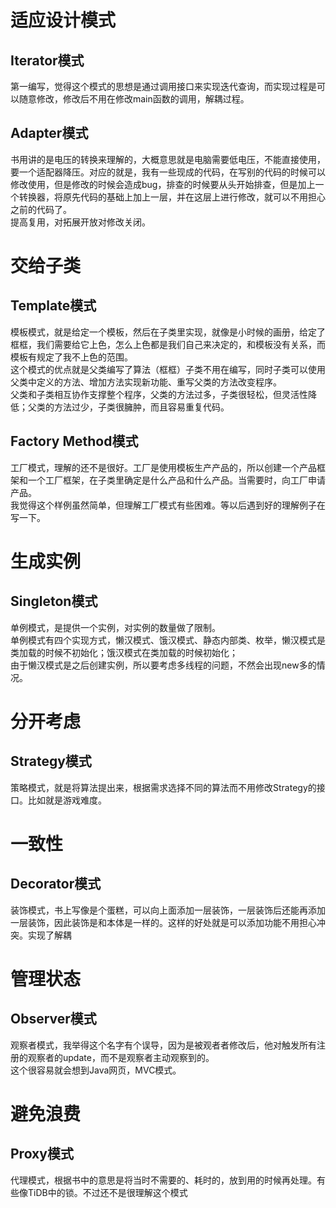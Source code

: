 # 适应设计模式
## Iterator模式
第一编写，觉得这个模式的思想是通过调用接口来实现迭代查询，而实现过程是可以随意修改，修改后不用在修改main函数的调用，解耦过程。

## Adapter模式
书用讲的是电压的转换来理解的，大概意思就是电脑需要低电压，不能直接使用，要一个适配器降压。对应的就是，我有一些现成的代码，在写别的代码的时候可以修改使用，但是修改的时候会造成bug，排查的时候要从头开始排查，但是加上一个转换器，将原先代码的基础上加上一层，并在这层上进行修改，就可以不用担心之前的代码了。  
提高复用，对拓展开放对修改关闭。

# 交给子类
## Template模式
模板模式，就是给定一个模板，然后在子类里实现，就像是小时候的画册，给定了框框，我们需要给它上色，怎么上色都是我们自己来决定的，和模板没有关系，而模板有规定了我不上色的范围。  
这个模式的优点就是父类编写了算法（框框）子类不用在编写，同时子类可以使用父类中定义的方法、增加方法实现新功能、重写父类的方法改变程序。  
父类和子类相互协作支撑整个程序，父类的方法过多，子类很轻松，但灵活性降低；父类的方法过少，子类很臃肿，而且容易重复代码。

## Factory Method模式
工厂模式，理解的还不是很好。工厂是使用模板生产产品的，所以创建一个产品框架和一个工厂框架，在子类里确定是什么产品和什么产品。当需要时，向工厂申请产品。  
我觉得这个样例虽然简单，但理解工厂模式有些困难。等以后遇到好的理解例子在写一下。  

# 生成实例
## Singleton模式
单例模式，是提供一个实例，对实例的数量做了限制。  
单例模式有四个实现方式，懒汉模式、饿汉模式、静态内部类、枚举，懒汉模式是类加载的时候不初始化；饿汉模式在类加载的时候初始化；  
由于懒汉模式是之后创建实例，所以要考虑多线程的问题，不然会出现new多的情况。  

# 分开考虑
## Strategy模式
策略模式，就是将算法提出来，根据需求选择不同的算法而不用修改Strategy的接口。比如就是游戏难度。

# 一致性
## Decorator模式
装饰模式，书上写像是个蛋糕，可以向上面添加一层装饰，一层装饰后还能再添加一层装饰，因此装饰是和本体是一样的。这样的好处就是可以添加功能不用担心冲突。实现了解耦

# 管理状态
## Observer模式
观察者模式，我举得这个名字有个误导，因为是被观者者修改后，他对触发所有注册的观察者的update，而不是观察者主动观察到的。  
这个很容易就会想到Java网页，MVC模式。

# 避免浪费
## Proxy模式
代理模式，根据书中的意思是将当时不需要的、耗时的，放到用的时候再处理。有些像TiDB中的锁。不过还不是很理解这个模式